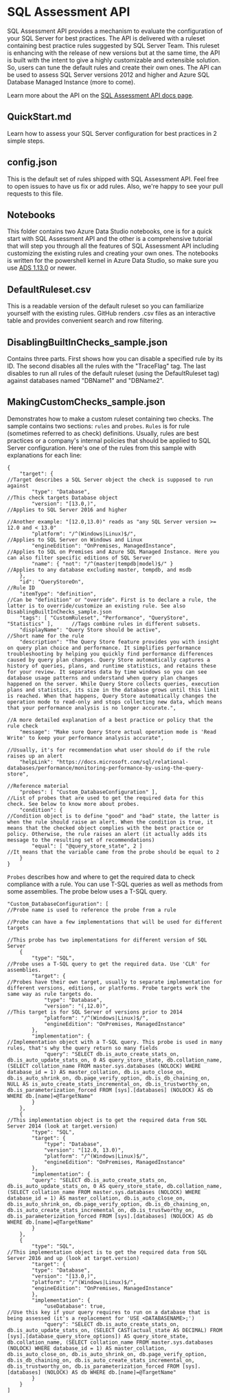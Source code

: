 # SQL Assessment API

SQL Assessment API provides a mechanism to evaluate the configuration of your SQL Server for best practices. The API is delivered with a ruleset containing best practice rules suggested by SQL Server Team. This ruleset is enhancing with the release of new versions but at the same time, the API is built with the intent to give a highly customizable and extensible solution. So, users can tune the default rules and create their own ones. The API can be used to assess SQL Server versions 2012 and higher and Azure SQL Database Managed Instance (more to come).

Learn more about the API on the [SQL Assessment API docs page](https://docs.microsoft.com/en-us/sql/sql-assessment-api/sql-assessment-api-overview).

## QuickStart.md

Learn how to assess your SQL Server configuration for best practices in 2 simple steps.

## config.json

This is the default set of rules shipped with SQL Assessment API. Feel free to open issues to have us fix or add rules. Also, we're happy to see your pull requests to this file.

## Notebooks

This folder contains two Azure Data Studio notebooks, one is for a quick start with SQL Assessment API and the other is a comprehensive tutorial that will step you through all the features of SQL Assessment API including customizing the existing rules and creating your own ones. The notebooks is written for the powershell kernel in Azure Data Studio, so make sure you use [ADS 1.13.0](https://docs.microsoft.com/sql/azure-data-studio/download) or newer. 

## DefaultRuleset.csv

This is a readable version of the default ruleset so you can familiarize yourself with the existing rules. GitHub renders .csv files as an interactive table and provides convenient search and row filtering.

## DisablingBuiltInChecks_sample.json

Contains three parts. First shows how you can disable a specified rule by its ID. The second disables all the rules with the "TraceFlag" tag. The last disables to run all rules of the default ruleset (using the DefaultRuleset tag) against databases named "DBName1" and "DBName2".

## MakingCustomChecks_sample.json

Demonstrates how to make a custom ruleset containing two checks. The sample contains two sections: `rules` and `probes`. `Rules` is for rule (sometimes referred to as check) definitions. Usually, rules are best practices or a company's internal policies that should be applied to SQL Server configuration. Here's one of the rules from this sample with explanations for each line:

```
{
    "target": {                                                                  //Target describes a SQL Server object the check is supposed to run against
        "type": "Database",                                                          //This check targets Database object
        "version": "[13.0,)",                                                        //Applies to SQL Server 2016 and higher
                                                                                     //Another example: "[12.0,13.0)" reads as "any SQL Server version >= 12.0 and < 13.0"
        "platform": "/^(Windows|Linux)$/",                                           //Applies to SQL Server on Windows and Linux
        "engineEdition": "OnPremises, ManagedInstance",                              //Applies to SQL on Premises and Azure SQL Managed Instance. Here you can also filter specific editions of SQL Server
        "name": { "not": "/^(master|tempdb|model)$/" }                               //Applies to any database excluding master, tempdb, and msdb
    },
    "id": "QueryStoreOn",                                                        //Rule ID
    "itemType": "definition",                                                    //Can be "definition" or "override". First is to declare a rule, the latter is to override/customize an existing rule. See also DisablingBuiltInChecks_sample.json
    "tags": [ "CustomRuleset", "Performance", "QueryStore", "Statistics" ],      //Tags combine rules in different subsets.
    "displayName": "Query Store should be active",                               //Short name for the rule
    "description": "The Query Store feature provides you with insight on query plan choice and performance. It simplifies performance troubleshooting by helping you quickly find performance differences caused by query plan changes. Query Store automatically captures a history of queries, plans, and runtime statistics, and retains these for your review. It separates data by time windows so you can see database usage patterns and understand when query plan changes happened on the server. While Query Store collects queries, execution plans and statistics, its size in the database grows until this limit is reached. When that happens, Query Store automatically changes the operation mode to read-only and stops collecting new data, which means that your performance analysis is no longer accurate.",
                                                                                //A more detailed explanation of a best practice or policy that the rule check
    "message": "Make sure Query Store actual operation mode is 'Read Write' to keep your performance analysis accurate",
                                                                                //Usually, it's for recommendation what user should do if the rule raises up an alert
    "helpLink": "https://docs.microsoft.com/sql/relational-databases/performance/monitoring-performance-by-using-the-query-store",
                                                                                //Reference material
    "probes": [ "Custom_DatabaseConfiguration" ],                               //List of probes that are used to get the required data for this check. See below to know more about probes.
    "condition": {                                                              //Condition object is to define "good" and "bad" state, the latter is when the rule should raise an alert. When the condition is true, it means that the checked object complies with the best practice or policy. Otherwise, the rule raises an alert (it actually adds its message to the resulting set of recommendations)
        "equal": [ "@query_store_state", 2 ]                                        //It means that the variable came from the probe should be equal to 2
    }
}

```

`Probes` describes how and where to get the required data to check compliance with a rule. You can use T-SQL queries as well as methods from some assemblies. The probe below uses a T-SQL query.

```
"Custom_DatabaseConfiguration": [                                               //Probe name is used to reference the probe from a rule
                                                                                //Probe can have a few implementations that will be used for different targets
                                                                                //This probe has two implementations for different version of SQL Server
    {
        "type": "SQL",                                                          //Probe uses a T-SQL query to get the required data. Use 'CLR' for assemblies.
        "target": {                                                             //Probes have their own target, usually to separate implementation for different versions, editions, or platforms. Probe targets work the same way as rule targets do.
            "type": "Database",
            "version": "(,12.0)",                                               //This target is for SQL Server of versions prior to 2014
            "platform": "/^(Windows|Linux)$/",
            "engineEdition": "OnPremises, ManagedInstance"
        },
        "implementation": {                                                     //Implementation object with a T-SQL query. This probe is used in many rules, that's why the query return so many fields
            "query": "SELECT db.is_auto_create_stats_on, db.is_auto_update_stats_on, 0 AS query_store_state, db.collation_name, (SELECT collation_name FROM master.sys.databases (NOLOCK) WHERE database_id = 1) AS master_collation, db.is_auto_close_on, db.is_auto_shrink_on, db.page_verify_option, db.is_db_chaining_on, NULL AS is_auto_create_stats_incremental_on, db.is_trustworthy_on, db.is_parameterization_forced FROM [sys].[databases] (NOLOCK) AS db WHERE db.[name]=@TargetName"
        }
    },
    {                                                                           //This implementation object is to get the required data from SQL Server 2014 (look at target.version)
        "type": "SQL",
        "target": {
            "type": "Database",
            "version": "[12.0, 13.0)",
            "platform": "/^(Windows|Linux)$/",
            "engineEdition": "OnPremises, ManagedInstance"
        },
        "implementation": {
        "query": "SELECT db.is_auto_create_stats_on, db.is_auto_update_stats_on, 0 AS query_store_state, db.collation_name, (SELECT collation_name FROM master.sys.databases (NOLOCK) WHERE database_id = 1) AS master_collation, db.is_auto_close_on, db.is_auto_shrink_on, db.page_verify_option, db.is_db_chaining_on, db.is_auto_create_stats_incremental_on, db.is_trustworthy_on, db.is_parameterization_forced FROM [sys].[databases] (NOLOCK) AS db WHERE db.[name]=@TargetName"
        }
    },
    {
        "type": "SQL",                                                          //This implementation object is to get the required data from SQL Server 2016 and up (look at target.version)
        "target": {
        "type": "Database",
        "version": "[13.0,)",
        "platform": "/^(Windows|Linux)$/",
        "engineEdition": "OnPremises, ManagedInstance"
        },
        "implementation": {
            "useDatabase": true,                                                //Use this key if your query requires to run on a database that is being assessed (it's a replacement for 'USE <DATABASENAME>;')
            "query": "SELECT db.is_auto_create_stats_on, db.is_auto_update_stats_on, (SELECT CAST(actual_state AS DECIMAL) FROM [sys].[database_query_store_options]) AS query_store_state, db.collation_name, (SELECT collation_name FROM master.sys.databases (NOLOCK) WHERE database_id = 1) AS master_collation, db.is_auto_close_on, db.is_auto_shrink_on, db.page_verify_option, db.is_db_chaining_on, db.is_auto_create_stats_incremental_on, db.is_trustworthy_on, db.is_parameterization_forced FROM [sys].[databases] (NOLOCK) AS db WHERE db.[name]=@TargetName"
        }
    }
]
```
